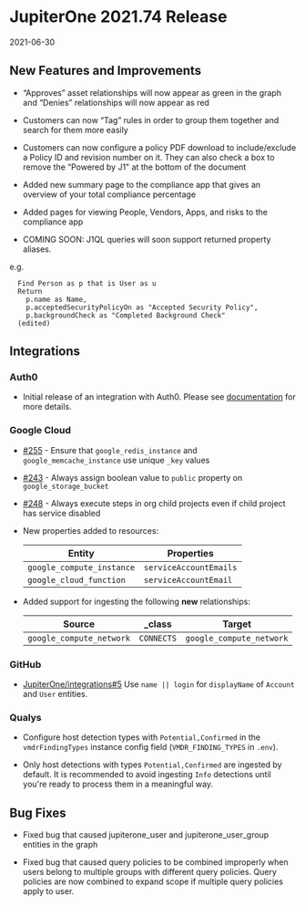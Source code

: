 # JupiterOne 2021.74 Release

2021-06-30

## New Features and Improvements

- “Approves” asset relationships will now appear as green in the graph and “Denies” relationships will now appear as red

- Customers can now “Tag” rules in order to group them together and search for them more easily

- Customers can now configure a policy PDF download to include/exclude a Policy ID and revision number on it. They can also check a box to remove the “Powered by J1" at the bottom of the document

- Added new summary page to the compliance app that gives an overview of your total compliance percentage

- Added pages for viewing People, Vendors, Apps, and risks to the compliance app

- COMING SOON: J1QL queries will soon support returned property aliases. 

e.g.

     
      Find Person as p that is User as u
      Return
        p.name as Name, 
        p.acceptedSecurityPolicyOn as "Accepted Security Policy", 
        p.backgroundCheck as "Completed Background Check"
      (edited)


## Integrations

### Auth0

- Initial release of an integration with Auth0. Please see [documentation](https://github.com/JupiterOne/graph-auth0/blob/master/docs/jupiterone.md)
for more details.

### Google Cloud

- [#255](https://github.com/JupiterOne/graph-google-cloud/issues/255) - Ensure
  that `google_redis_instance` and `google_memcache_instance` use unique `_key`
  values

- [#243](https://github.com/JupiterOne/graph-google-cloud/issues/243) - Always
  assign boolean value to `public` property on `google_storage_bucket`

- [#248](https://github.com/JupiterOne/graph-google-cloud/issues/248) - Always
  execute steps in org child projects even if child project has service disabled

- New properties added to resources:

  | Entity                    | Properties             |
  | ------------------------- | ---------------------- |
  | `google_compute_instance` | `serviceAccountEmails` |
  | `google_cloud_function` | `serviceAccountEmail` |

- Added support for ingesting the following **new** relationships:

  | Source                   | \_class    | Target                   |
  | ------------------------ | ---------- | ------------------------ |
  | `google_compute_network` | `CONNECTS` | `google_compute_network` |

### GitHub

- [JupiterOne/integrations#5](https://github.com/JupiterOne/integrations/issues/5)
  Use `name || login` for `displayName` of `Account` and `User` entities.

### Qualys

- Configure host detection types with `Potential,Confirmed` in the
  `vmdrFindingTypes` instance config field (`VMDR_FINDING_TYPES` in `.env`).

- Only host detections with types `Potential,Confirmed` are ingested by default.
  It is recommended to avoid ingesting `Info` detections until you're ready to
  process them in a meaningful way.


## Bug Fixes
 
- Fixed bug that caused jupiterone_user and jupiterone_user_group entities in the graph

- Fixed bug that caused query policies to be combined improperly when users belong to multiple groups with different query policies. Query policies are now combined to expand scope if multiple query policies apply to user.




